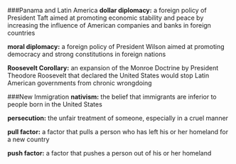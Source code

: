 ###Panama and Latin America
**dollar diplomacy:** a foreign policy of President Taft aimed at promoting economic stability and peace by increasing the influence of American companies and banks in foreign countries

**moral diplomacy:** a foreign policy of President Wilson aimed at promoting democracy and strong constitutions in foreign nations

**Roosevelt Corollary:** an expansion of the Monroe Doctrine by President Theodore Roosevelt that declared the United States would stop Latin American governments from chronic wrongdoing

###New Immigration
**nativism:** the belief that immigrants are inferior to people born in the United States

**persecution:** the unfair treatment of someone, especially in a cruel manner

**pull factor:** a factor that pulls a person who has left his or her homeland for a new country

**push factor:** a factor that pushes a person out of his or her homeland
